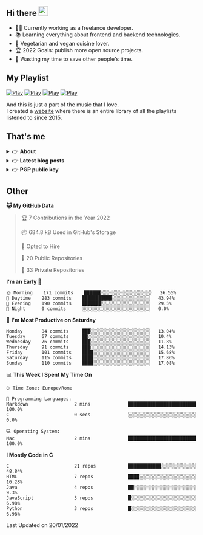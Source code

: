 <h2>Hi there <a href="https://www.gautamkrishnar.com/"><img src="https://media.giphy.com/media/hvRJCLFzcasrR4ia7z/giphy.gif" width="25px"></a></h2>

- 👨‍💻 Currently working as a freelance developer.
- :books: Learning everything about frontend and backend technologies.
- 🌱 Vegetarian and vegan cuisine lover.
- :trophy: 2022 Goals: publish more open source projects.
- :dart: Wasting my time to save other people's time.

## My Playlist
[![Play](https://user-images.githubusercontent.com/22590804/134475615-1af9fb6c-6107-439e-b08e-d367b13453df.jpg)](https://music.apple.com/it/playlist/juice/pl.u-mJy83A8tGBvZWA)
[![Play](https://user-images.githubusercontent.com/22590804/134475621-139daa7b-2ab6-4627-833a-ff820c7801e2.jpg)](https://music.apple.com/it/playlist/gym/pl.u-38oWWgbT3gryK0)
[![Play](https://user-images.githubusercontent.com/22590804/134475623-4bdb613e-246e-4320-a403-536a1c4d79d2.jpg)](https://music.apple.com/it/playlist/focus/pl.u-76oNNrBC4No3Ey)
[![Play](https://user-images.githubusercontent.com/22590804/134475619-4bbbcdd0-30c7-41da-8086-61b954b56e9d.jpg)](https://music.apple.com/it/playlist/relax/pl.u-9N9LLp3u27KNLk)

And this is just a part of the music that I love.  
I created a [website](http://simonemargiomusic.im) where there is an entire library of all the playlists listened to since 2015.

## That's me
<!-- markdownlint-disable MD033 -->
<details>
    <summary>&#128073 <b>About</b></summary><br/>

<!-- BLOG-POST-LIST:START -->
- :books: [Books](https://simonemargio.im/work/books/)
- 🎧 [Music](https://simonemargio.im/work/music/)
- 🏃‍♂️ [Sport](https://simonemargio.im/work/sport/)
- 🎬 [Show](https://simonemargio.im/work/show/)
- 🎮 [Game](https://simonemargio.im/work/game/)
- 💰 [Expenses](https://simonemargio.im/work/expenses/)
<!-- BLOG-POST-LIST:END -->
</details>

<details>
    <summary>&#128073 <b>Latest blog posts</b></summary><br/>

<!-- BLOG-POST-LIST:START -->
- [Digital legacy](https://simonemargio.im/blog/digitallegacy/)
- [Usability](https://simonemargio.im/blog/usability/)
- [Bitwarden](https://simonemargio.im/blog/bitwarden/)
- [About EXIF metadata](https://simonemargio.im/blog/aboutexifmetadata/)
- [Stop using whatsapp](https://simonemargio.im/blog/stopusingwhatsapp/)
- [Password Managers](https://simonemargio.im/blog/managepasswords/)
- [Always backup](https://simonemargio.im/blog/backup/)
- [Fix Apple Watch battery life](https://simonemargio.im/blog/fixapplewatch/)
- [Summer reading](https://simonemargio.im/blog/summer-reading/)
<!-- BLOG-POST-LIST:END -->
</details>

<!-- markdownlint-enable MD033 -->

<details>
    <summary>&#128073 <b>PGP public key</b></summary><br/>

```
-----BEGIN PGP PUBLIC KEY BLOCK-----
mQINBF/XXMYBEACjJD5ro/oGOFgHxLnEquNNVrXnQmdk0IGpygXfDgMA0NypDmDt
B0/VSYvFY7k7HsmPez5yphxFe8xrO7iPJSKFtjGHWg4BbJuoz7UGPUai2qLI7tqZ
Nzns3nbmylEQx8Q69TFQmAB2IltscciWBY4w+FrljIiJSMWtjkJbK+bO8Bp78Exn
ZMaESZJlAUoddKlRnYNUp/W4tud7Cg1/Y9hnITjwUjBmV8viwZ2B21uko/lpw0lh
hsHN+JGAgWF9LNVfwe62tF7gegmE8vnRSHIZS/YhgIayN35lJudBQYSkn/X88Be3
j4hUKa8IXzoyG7fJXYHSrCq/gJODPeI8GngyDwamcHpgg8bWGRNQSD0EoHfcgs45
KCek3+e+otbR82mu4W9oYgZ/EMda3nihrRvUs4YNrSbqTscSqmhw5NZRnJsXsqtC
aO3GxSkoYSI2W0Pt/63CUQRx/XJXTYc3EPM4Iw7EQbQQy29RDu/bQF5TAkXDZ/pA
cn3LAXxloqra31/Kgfly7npq0aXbaGQaiHNb0SRbADhE9H3IhLnE0jPHFlMPLV1b
2agO2xHJF+wvQpbp1oZNqDVdSz//I1EwTXYCuYBWO5C+HdEuivyODRd6BLKZnegM
mwO04wyNs1rkC6CFimOssautxyuMWlWPf3S2hgirDQGFzAEwRRRP0/e8BQARAQAB
tChTaW1vbmUgTWFyZ2lvIDxzaW1vbmUubWFyZ2lvQGljbG91ZC5jb20+iQJOBBMB
CAA4FiEETffb+a8/LkxWEoyputDHPjZnKowFAl/XXMYCGwMFCwkIBwIGFQoJCAsC
BBYCAwECHgECF4AACgkQutDHPjZnKoxdgA//bsouDdTySwqYRxglcssWu57FUPg4
nrz4khmmbvuI2moLSahFJ2Yc1v2qTQ3tJgatRX18Qi/Md/sFPHEa4yO8wB3Bffa4
KveTTCiiKGN1e0Iszp7Zyx5Y340lSfxM7AX6P5/I3Im6xWYyPWbQ/l6G/g4GW0EA
140ZbQvwroOyt0YcE8IMAxizOUn9ZM65oFT8p9i3L8zgPu2FN3plpsgij+AfMkW2
vkpMyu9bHGEog2d6I7nsDfnNKytXflXFLUhss3nHH2DLUKLjKSdw4Z/ueQpgpU9z
TcEdkyeXX2QIDtCXCHnGbfgIzWXxPY02tABrJs/PzwNpo8fK+V5zAyfR2lGqo1N4
EanCEjXKR4Djfm1OJlXklEr7J43mSSy8F6FvDgalG9NsQ4eQu/AkF+iyOzySgK94
b/UthoFwjoHVy9U6OYvneb+Zm/AJWb9hAzLfYBDMuUQetQ0LPahNY7L8hnxvyNTK
fCzcSM7cMefwKArD3/zwkzsAYnSB7ciiyBD9MsfAlrXUZx+tX0EGRA/uNGVn60Qx
MowC/8xmQsbdz3XAmhlOcGF8iyFnBIDAb3E+GyEHKC0n7HaTAXCgBmsEaTYcV5w3
3LO8LNT5eSiWxRIBKYxcO1/vGpRVlNBxkthBgOw6ZAIiSMSWTXRX94S9K2GAuJLW
kpGEt+RPk8Ks2sG5Ag0EX9dcxgEQAJ4Fkyh7BBgE6ggJzFrU/mS/Mj3jb+ad65xO
q0vVew6fi5GfXkwyOyXdTwndY8wWcWVC/wCcs+xd0CCE885OcUhieItaJe8m7y90
piKmkKrx1s/sYqcYph/Zq7y30KA/okwBYoxwmOncn5Kh6ZvdotG8GdHoYziHhAdd
IB3Jc5zgskse5/ZYLxBkfATIYBx1uDT3KluvJ7oe2ivEc/2eat1YpAbzcleXJLiX
2YDYyUKBpk9avmENxTjQy/VQGrx6htLtMlIHNZLFAMjae7/6vRbYjiDrMz26fD+u
OzKPc9O5Rq0H+tmlqAVcujUXzmY7SB1EKutmAAU/KpaQgSxxw/Bn/UWjhmJE+IBL
ueFSNB/OQKT8nFnn8cM89XVLFp83BqHdrYybwVk+VsCrzSUOwsy8f9coYlQ1TRbZ
z7CBKvwVb3OyiPN3/V8Km5/ehXCZc3AuQVobHCD6LGxY9lZ27kFDPovEoEytsFfM
+NZI9c8nkjGuQxyq/2VJBATPc+bMorfeSeZxzEe/IVFlogE7J30v1W6h58bxqf/r
C0PWacNq8MLI2NI++PjhIBO+ahH6rRJrE+1stU5/vVjKwluYEazWFjUqcjyBnn8f
jbUUMIHnHeipeqEIGWH8eXi4Fk/8a7KA36NgNdHj2vruMGgoFx06mWX1Xp4hcIUY
Jpus2RUzABEBAAGJAjYEGAEIACAWIQRN99v5rz8uTFYSjKm60Mc+NmcqjAUCX9dc
xgIbDAAKCRC60Mc+NmcqjF06D/98e8Kkqbd4vlEB/6Zepx4zi3G27+lmZJ7lPw7G
3a0YID889sv2tOWDTVDoKkRM29NK+v9ErbxWcUkQix5PwEPaaB6aPKfe8dEem1iU
jGEkFiwCoDvcnln+auNAf4NLos+zkQYSz5K5WU3MqBANxL/WIcEsFFoiatkO+B5U
QFcsPO4KDD5J9i+VHEnjMZBTvoZu7QQJuUv3kBB2IiTILA1/QFORfoY11WFRUeir
9v7jMio/uZXTqm94iV2GnAohDoeW7Pf8+uXkFuceinYedEVSUljths8ztC1diK/J
l52OPDv96N3gjtz9pMEofrAQuLz7W+sOWriZ3VzzetFu+ozU2LFff5H/lcEC3sIs
DrbFH/rLf7UlreTUTBQ2d6QwwlaZkfE4JDWhVxUFdFCpl5yVQI2SUim6ZnEbRTAx
bvVQ47AuqTw3+D6Z9+eWc52jKC0oaFZDEWxNqH7l+mtDrg3MggFdIa4f7tlJlBqM
nINMfSR+QliyPinFBTWZCz+gRfkm1A+m1mXc7FuyzdXiczTkB4rjMIqw/RnVEJjB
B/RPjb5vO8Fby7/AXacgNpyWY02Ueod4QvpLrDK9Xf1DgH9UIhSPoqzm6lBH/HyQ
gtq8sSWrriXuxYeIMfDDOMLt6AdIdVsY+nnwyLuC18CDF2J4XzKJSLYEdifj+wd9
aLtJVw==
=xKg+
-----END PGP PUBLIC KEY BLOCK-----
```    
</details>

## Other

<!--START_SECTION:waka-->
**🐱 My GitHub Data** 

> 🏆 7 Contributions in the Year 2022
 > 
> 📦 684.8 kB Used in GitHub's Storage 
 > 
> 💼 Opted to Hire
 > 
> 📜 20 Public Repositories 
 > 
> 🔑 33 Private Repositories  
 > 
**I'm an Early 🐤** 

```text
🌞 Morning    171 commits    ██████░░░░░░░░░░░░░░░░░░░   26.55% 
🌆 Daytime    283 commits    ███████████░░░░░░░░░░░░░░   43.94% 
🌃 Evening    190 commits    ███████░░░░░░░░░░░░░░░░░░   29.5% 
🌙 Night      0 commits      ░░░░░░░░░░░░░░░░░░░░░░░░░   0.0%

```
📅 **I'm Most Productive on Saturday** 

```text
Monday       84 commits     ███░░░░░░░░░░░░░░░░░░░░░░   13.04% 
Tuesday      67 commits     ██░░░░░░░░░░░░░░░░░░░░░░░   10.4% 
Wednesday    76 commits     ███░░░░░░░░░░░░░░░░░░░░░░   11.8% 
Thursday     91 commits     ███░░░░░░░░░░░░░░░░░░░░░░   14.13% 
Friday       101 commits    ████░░░░░░░░░░░░░░░░░░░░░   15.68% 
Saturday     115 commits    ████░░░░░░░░░░░░░░░░░░░░░   17.86% 
Sunday       110 commits    ████░░░░░░░░░░░░░░░░░░░░░   17.08%

```


📊 **This Week I Spent My Time On** 

```text
⌚︎ Time Zone: Europe/Rome

💬 Programming Languages: 
Markdown                 2 mins              █████████████████████████   100.0% 
C                        0 secs              ░░░░░░░░░░░░░░░░░░░░░░░░░   0.0%

💻 Operating System: 
Mac                      2 mins              █████████████████████████   100.0%

```

**I Mostly Code in C** 

```text
C                        21 repos            ████████████░░░░░░░░░░░░░   48.84% 
HTML                     7 repos             ████░░░░░░░░░░░░░░░░░░░░░   16.28% 
Java                     4 repos             ██░░░░░░░░░░░░░░░░░░░░░░░   9.3% 
JavaScript               3 repos             █░░░░░░░░░░░░░░░░░░░░░░░░   6.98% 
Python                   3 repos             █░░░░░░░░░░░░░░░░░░░░░░░░   6.98%

```



 Last Updated on 20/01/2022
<!--END_SECTION:waka-->



